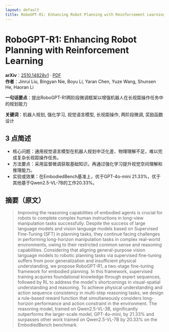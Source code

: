 ```yaml
---
layout: default
title: RoboGPT-R1: Enhancing Robot Planning with Reinforcement Learning
---
```


# RoboGPT-R1: Enhancing Robot Planning with Reinforcement Learning
**arXiv**：[2510.14828v1](https://arxiv.org/abs/2510.14828) · [PDF](https://arxiv.org/pdf/2510.14828.pdf)  
**作者**：Jinrui Liu, Bingyan Nie, Boyu Li, Yaran Chen, Yuze Wang, Shunsen He, Haoran Li  

**一句话要点**：提出RoboGPT-R1两阶段微调框架以增强机器人在长视距操作任务中的规划能力

**关键词**：机器人规划, 强化学习, 视觉语言模型, 长视距操作, 两阶段微调, 奖励函数设计

## 3 点简述
- 核心问题：通用视觉语言模型在机器人规划中泛化差、物理理解不足，难以完成复杂长视距操作任务。
- 方法要点：采用监督微调获取基础知识，再通过强化学习提升视觉空间理解和推理能力。
- 实验或效果：在EmbodiedBench基准上，优于GPT-4o-mini 21.33%，优于其他基于Qwen2.5-VL-7B的工作20.33%。

## 摘要（原文）

> Improving the reasoning capabilities of embodied agents is crucial for robots
> to complete complex human instructions in long-view manipulation tasks
> successfully. Despite the success of large language models and vision language
> models based on Supervised Fine-Tuning (SFT) in planning tasks, they continue
> facing challenges in performing long-horizon manipulation tasks in complex
> real-world environments, owing to their restricted common sense and reasoning
> capabilities. Considering that aligning general-purpose vision language models
> to robotic planning tasks via supervised fine-tuning suffers from poor
> generalization and insufficient physical understanding, we propose RoboGPT-R1,
> a two-stage fine-tuning framework for embodied planning. In this framework,
> supervised training acquires foundational knowledge through expert sequences,
> followed by RL to address the model's shortcomings in visual-spatial
> understanding and reasoning. To achieve physical understanding and action
> sequence consistency in multi-step reasoning tasks, we design a rule-based
> reward function that simultaneously considers long-horizon performance and
> action constraint in the environment. The reasoning model, trained on
> Qwen2.5-VL-3B, significantly outperforms the larger-scale model, GPT-4o-mini,
> by 21.33% and surpasses other work trained on Qwen2.5-VL-7B by 20.33% on the
> EmbodiedBench benchmark.

